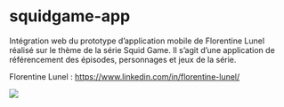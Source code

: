 # squidgame-app
Intégration web du prototype d’application mobile de Florentine Lunel réalisé sur le thème de la série Squid Game. Il s’agit d’une application de référencement des épisodes, personnages et jeux de la série.

Florentine Lunel : https://www.linkedin.com/in/florentine-lunel/

![](https://cdn.discordapp.com/attachments/774340712585625603/906913185238491206/unknown.png)
